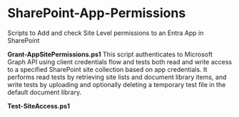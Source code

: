 # SharePoint-App-Permissions
Scripts to Add and check Site Level permissions to an Entra App in SharePoint

**Grant-AppSitePermissions.ps1**
This script authenticates to Microsoft Graph API using client credentials flow and tests both read and write access to a specified SharePoint site collection based on app credentials.
It performs read tests by retrieving site lists and document library items, and write tests by uploading and optionally deleting a temporary test file in the default document library.

**Test-SiteAccess.ps1**




